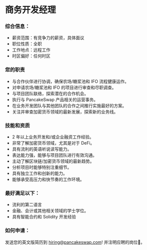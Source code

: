 # 商务开发经理

### 综合信息：

* 薪资范围：有竞争力的薪资，具体面议
* 职位性质：全职
* 工作地点：远程工作
* 时区偏好：任何时区

### 您的职责&#x20;

* 与合作伙伴进行协调，确保农场/糖浆池和 IFO 流程健康运作。&#x20;
* 对申请农场/糖浆池和 IFO 的项目进行审查和尽职调查。&#x20;
* 与项目团队联络，探索潜在的合作机会。&#x20;
* 执行与 PancakeSwap 产品相关的运营事务。&#x20;
* 在业务开发团队与其他团队的合作之间推行实施最好的方案。
* 关注并审查加密货币领域的最新发展，探索新的业务线。

### 技能和资质&#x20;

* 2 年以上业务开发和/或企业融资工作经验。&#x20;
* 非常了解加密货币领域，尤其是对于 DeFi。&#x20;
* 具有流利的英语听说读写能力。&#x20;
* 表达能力强，能够与项目团队进行有效沟通。&#x20;
* 主动了解区块链/加密货币领域的最新趋势。&#x20;
* 分析项目时能够特别注重细节。&#x20;
* 具有独立工作和创新的能力。&#x20;
* 能够承受高压力和快节奏的工作环境。

### 最好满足以下：

* 流利的第二语言&#x20;
* 金融、会计或其他相关领域的学士学位。&#x20;
* 具有智能合约和 Solidity 开发经验

### 如何申请：

&#x20;发送您的英文版简历到 hiring@pancakeswap.com! 并注明应聘的岗位🐰。
